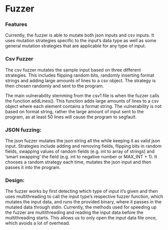 Fuzzer
=========

### Features

Currently, the fuzzer is able to mutate both json inputs and csv inputs. It uses mutation strategies specific to the input’s data type as well as some general mutation strategies that are applicable for any type of input.

### Csv Fuzzer
The csv fuzzer mutates the sample input based on three different strategies. This includes flipping random bits, randomly inserting format strings and adding large amounts of lines to a csv object. The strategy is then chosen randomly and sent to the program. 

The main vulnerability stemming from the csv1 file is when the fuzzer calls the function addLines(). This function adds large amounts of lines to a csv object where each element contains a format string. The vulnerability is not based on format string, rather the large amount of input sent to the program, as at least 50 lines will cause the program to segfault.  

### JSON fuzzing:
The json fuzzer mutates the json string all the while keeping it as valid json input. Strategies include adding and removing fields, flipping bits in random fields, swapping values of random fields (e.g. int to array of strings) and ‘smart swapping’ the field (e.g. int to negative number or MAX_INT + 1). It chooses a random strategy each time, mutates the json input and then passes it into the program. 

### Design:
The fuzzer works by first detecting which type of input it’s given and then uses multithreading to call the input type’s respective fuzzer function, which mutates the input data, and runs the provided binary, where it passes in the mutated data through stdin. Currently, the methods used for speeding up the fuzzer are multithreading and reading the input data before the multithreading starts. This allows us to only open the input data file once, which avoids a lot of overhead.
